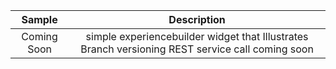 | Sample  | Description    |
| :---:   | :---: |
| Coming Soon | simple experiencebuilder widget that Illustrates Branch versioning REST service call coming soon   |
